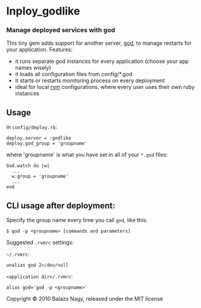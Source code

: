 # Inploy_godlike
### Manage deployed services with god

This tiny gem adds support for another server, [god](http://god.rubyforge.org/), to manage restarts for your application. Features:

- it runs separate god instances for every application (choose your app names wisely)
- it loads all configuration files from config/*.god
- it starts or restarts monitoring process on every deployment
- ideal for local [rvm](http://rvm.beginrescueend.com/) configurations, where every user uses their own ruby instances

## Usage

in `config/deploy.rb`:

    deploy.server = :godlike
    deploy.god_group = 'groupname'

where 'groupname' is what you have set in all of your `*.god` files:

    God.watch do |w|
      ...
      w.group = 'groupname'
      ...
    end

## CLI usage after deployment:

Specify the group name every time you call `god`, like this:

    $ god -p <groupname> [commands and parameters]

Suggested `.rvmrc` settings:

`~/.rvmrc`:

    unalias god 2>/dev/null

`<application dir>/.rvmrc`:

    alias god='god -p <groupname>'

Copyright &copy; 2010 Balazs Nagy, released under the MIT license